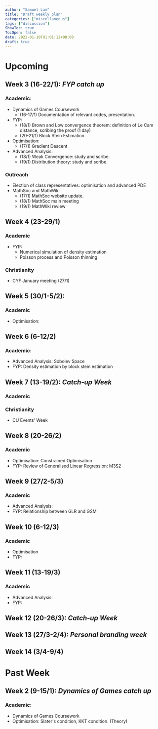 ```yaml
---
author: "Samuel Lam"
title: "Draft weekly plan"
categories: ["miscellaneous"]
tags: ["discussion"]
ShowToc: true
TocOpen: false
date: 2022-01-10T01:01:12+08:00
draft: true
---
```


# Upcoming 

## Week 3 (16-22/1): *FYP catch up*
### Academic:
- Dynamics of Games Coursework
    - (16-17/1) Documentation of relevant codes, presentation.
- FYP: 
    - (18/1) Brown and Low convergence theorem: definition of Le Cam distance, scribing the proof (1 day)
    - (20-21/1) Block Stein Estimation
- Optimisation: 
    - (17/1) Gradient Descent
- Advanced Analysis: 
    - (18/1) Weak Convergence: study and scribe.
    - (19/1) Distribution theory: study and scribe.

### Outreach
- Election of class representatives: optimisation and advanced PDE
- MathSoc and MathWiki
    - (17/1) MathSoc website update.
    - (18/1) MathSoc main meeting
    - (19/1) MathWiki review

## Week 4 (23-29/1)
### Academic
- FYP: 
    - Numerical simulation of density estimation
    - Poisson process and Poisson thinning
### Christianity
- CYF January meeting (27/1)

## Week 5 (30/1-5/2): 
### Academic
- Optimisation:

## Week 6 (6-12/2)
### Academic:
- Advanced Analysis: Sobolev Space
- FYP: Density estimation by block stein estimation

## Week 7 (13-19/2): *Catch-up Week*
### Academic
### Christianity
- CU Events' Week

## Week 8 (20-26/2)
### Academic
- Optimisation: Constrained Optimisation
- FYP: Review of Generalised Linear Regression: M3S2

## Week 9 (27/2-5/3)
### Academic
- Advanced Analysis:
- FYP: Relationship between GLR and GSM

## Week 10 (6-12/3)
### Academic
- Optimisation
- FYP: 

## Week 11 (13-19/3)
### Academic
- Advanced Analysis:
- FYP:

## Week 12 (20-26/3): *Catch-up Week*
## Week 13 (27/3-2/4): *Personal branding week*
## Week 14 (3/4-9/4)

# Past Week

## Week 2 (9-15/1): *Dynamics of Games catch up*
### Academic:
- Dynamics of Games Coursework
- Optimisation: Slater's condition, KKT condition. (Theory)